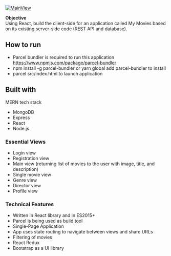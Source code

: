 <a href="https://ibb.co/Jt0yHSK><img src="><img src="https://i.ibb.co/bmq2XGP/MainView.png" alt="MainView" border="0" /></a>

<b>Objective</b> 
<br>
Using React, build the client-side for an application called My Movies based on its existing server-side code (REST API and database).

## How to run
- Parcel bundler is required to run this application https://www.npmjs.com/package/parcel-bundler
- npm install -g parcel-bundler or yarn global add parcel-bundler to install
- parcel src/index.html to launch application

## Built with
MERN tech stack
- MongoDB
- Express
- React
- Node.js

### Essential Views
- Login view
- Registration view
- Main view (returning list of movies to the user with image, title, and description)
- Single movie view 
- Genre view
- Director view
- Profile view

### Technical Features
- Written in React library and in ES2015+
- Parcel is being used as build tool
- Single-Page Application
- App uses state routing to navigate between views and share URLs
- Filtering of movies
- React Redux
- Bootstrap as a UI library

